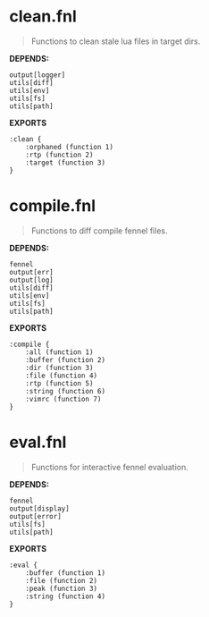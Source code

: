 # clean.fnl
> Functions to clean stale lua files in target dirs.

**DEPENDS:**
```
output[logger]
utils[diff]
utils[env]
utils[fs]
utils[path]
```

**EXPORTS**
```fennel
:clean {
	:orphaned (function 1)
	:rtp (function 2)
	:target (function 3)
}
```

# compile.fnl
> Functions to diff compile fennel files.

**DEPENDS:**
```
fennel
output[err]
output[log]
utils[diff]
utils[env]
utils[fs]
utils[path]
```

**EXPORTS**
```fennel
:compile {
	:all (function 1)
	:buffer (function 2)
	:dir (function 3)
	:file (function 4)
	:rtp (function 5)
	:string (function 6)
	:vimrc (function 7)
}
```

# eval.fnl
> Functions for interactive fennel evaluation.

**DEPENDS:**
```
fennel
output[display]
output[error]
utils[fs]
utils[path]
```

**EXPORTS**
```fennel
:eval {
	:buffer (function 1)
	:file (function 2)
	:peak (function 3)
	:string (function 4)
}
```

